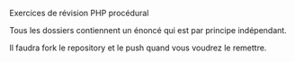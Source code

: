Exercices de révision PHP procédural

Tous les dossiers contiennent un énoncé qui est par principe indépendant.

Il faudra fork le repository et le push quand vous voudrez le remettre.
